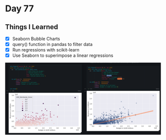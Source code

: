 Day 77
================================================================================

Things I Learned
--------------------------------------------------------------------------------

- [x] Seaborn Bubble Charts
- [x] query() function in pandas to filter data
- [x] Run regressions with scikit-learn
- [x] Use Seaborn to superimpose a linear regressions

![IMG](Regression.png)
